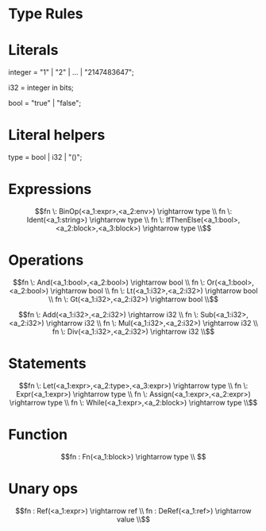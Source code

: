 # Type Rules
# Literals

integer = "1" | "2" | ... | "2147483647";

i32 = integer in bits;

bool = "true" | "false";


# Literal helpers

type = bool | i32 | "()";

# Expressions

```math
fn \: BinOp(<a_1:expr>,<a_2:env>) \rightarrow type \\
fn \: Ident(<a_1:string>) \rightarrow type \\
fn \: IfThenElse(<a_1:bool>,<a_2:block>,<a_3:block>) \rightarrow type \\
```

# Operations

```math
fn \: And(<a_1:bool>,<a_2:bool>) \rightarrow bool \\
fn \: Or(<a_1:bool>,<a_2:bool>) \rightarrow bool \\
fn \: Lt(<a_1:i32>,<a_2:i32>) \rightarrow bool \\
fn \: Gt(<a_1:i32>,<a_2:i32>) \rightarrow bool \\
```
```math
fn \: Add(<a_1:i32>,<a_2:i32>) \rightarrow i32 \\
fn \: Sub(<a_1:i32>,<a_2:i32>) \rightarrow i32 \\
fn \: Mul(<a_1:i32>,<a_2:i32>) \rightarrow i32 \\
fn \: Div(<a_1:i32>,<a_2:i32>) \rightarrow i32 \\
```

# Statements

```math
fn \: Let(<a_1:expr>,<a_2:type>,<a_3:expr>) \rightarrow type \\
fn \: Expr(<a_1:expr>) \rightarrow type \\
fn \: Assign(<a_1:expr>,<a_2:expr>) \rightarrow type \\
fn \: While(<a_1:expr>,<a_2:block>) \rightarrow type \\
```

# Function
```math
fn : Fn(<a_1:block>) \rightarrow type \\ 
```

# Unary ops
```math
fn : Ref(<a_1:expr>) \rightarrow ref \\ 
fn : DeRef(<a_1:ref>) \rightarrow value \\
```